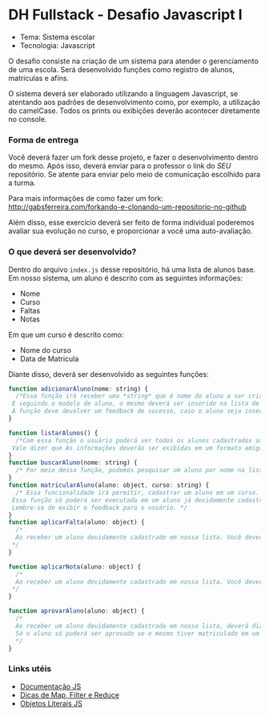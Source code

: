 # DH Fullstack - Desafio Javascript I

- Tema: Sistema escolar
- Tecnologia: Javascript

O desafio consiste na criação de um sistema para atender o gerenciamento de uma escola. Será desenvolvido funções como registro de alunos, matriculas e afins.

O sistema deverá ser elaborado utilizando a linguagem Javascript, se atentando aos padrões de desenvolvimento como, por exemplo, a utilização do camelCase. Todos os prints ou exibições deverão acontecer diretamente no console.

### Forma de entrega

Você deverá fazer um fork desse projeto, e fazer o desenvolvimento dentro do mesmo. Após isso, deverá enviar para o professor o link do _SEU_ repositório. Se atente para enviar pelo meio de comunicação escolhido para a turma.

Para mais informações de como fazer um fork:
<http://gabsferreira.com/forkando-e-clonando-um-repositorio-no-github>

Além disso, esse exercício deverá ser feito de forma individual poderemos avaliar sua evolução no curso, e proporcionar a você uma auto-avaliação.

### O que deverá ser desenvolvido?

Dentro do arquivo `index.js` desse repositório, há uma lista de alunos base. Em nosso sistema, um aluno é descrito com as seguintes informações:

- Nome
- Curso
- Faltas
- Notas

Em que um curso é descrito como:

- Nome do curso
- Data de Matricula

Diante disso, deverá ser desenvolvido as seguintes funções:

```javascript
function adicionarAluno(nome: string) {
  /*Essa função irá receber uma *string* que é nome do aluno a ser criado. 
 E seguindo o modelo de aluno, o mesmo deverá ser inserido na lista de alunos.
 A função deve devolver um feedback de sucesso, caso o aluno seja inserido corretamente.*/
}

function listarAlunos() {
  /*Com essa função o usuário poderá ver todos os alunos cadastrados atualmente no sistema. 
 Vale dizer que As informações deverão ser exibidas em um formato amigável.*/
}
function buscarAluno(nome: string) {
  /* Por meio dessa função, podemos pesquisar um aluno por nome na lista de aluno. Ela deverá exibir um feedback, tanto para quando encontrar o aluno, tanto quando não encontrar. E deverá devolver um aluno em seu retorno. */
}
function matricularAluno(aluno: object, curso: string) {
  /* Essa funcionalidade irá permitir, cadastrar um aluno em um curso. 
 Essa função só poderá ser executada em um aluno já devidamente cadastrado no sistema, e deverá armazenar a data atual no momento da matricula
 Lembre-se de exibir o feedback para o usuário. */
}
function aplicarFalta(aluno: object) {
  /*
  Ao receber um aluno devidamente cadastrado em nossa lista. Você deverá incrementar uma falta ao aluno. Você deverá dar um feedback ao concluir a tarefa. Só poderá aplicar falta em aluno se o mesmo tiver matriculado em um curso.
 */
}

function aplicarNota(aluno: object) {
  /*
  Ao receber um aluno devidamente cadastrado em nossa lista. Você deverá adicionar uma nota ao aluno na sua lista de notas. Você deverá dar um feedback ao concluir a tarefa. Só poderá aplicar nota em aluno se o mesmo tiver matriculado em um curso.
 */
}

function aprovarAluno(aluno: object) {
  /* 
  Ao receber um aluno devidamente cadastrado em nossa lista, deverá dizer se o mesmo está aprovado ou não. Os critérios de aprovação são: ter no máximo 3 faltas e média 7 em notas.
  Só o aluno só poderá ser aprovado se o mesmo tiver matriculado em um curso.
  */
}
```

### Links utéis

- [Documentação JS](https://developer.mozilla.org/pt-BR/docs/Web/JavaScript)
- [Dicas de Map, Filter e Reduce](https://desenvolvimentoparaweb.com/javascript/map-filter-reduce-javascript/)
- [Objetos Literais JS](https://tableless.com.br/javascript-objetos-literais-vs-funcoes-construtoras/)
